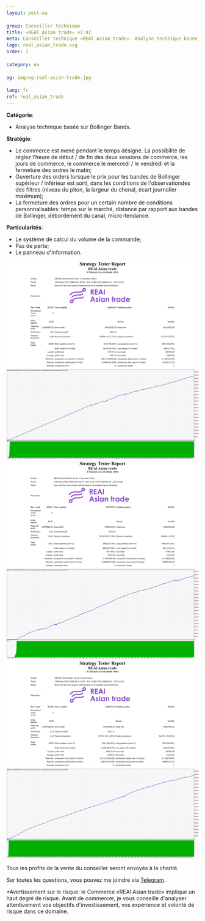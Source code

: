```yaml
---
layout: post-ea

group: Conseiller technique
title: «REAl Asian trade» v2.92
meta: Conseiller technique «REAl Asian trade». Analyse technique basée sur Bollinger Bands. Tous les profits de la vente du conseiller seront envoyés à la charité.
logo: real_asian_trade.svg
order: 1

category: ea

og: img/og-real-asian-trade.jpg

lang: fr
ref: real_asian_trade
---
```


**Catégorie**:
  - Analyse technique basée sur Bollinger Bands.

**Stratégie**:
  - Le commerce est mené pendant le temps désigné. La possibilité de réglez l’heure de début / de fin des deux sessions  de commerce, les jours de commerce, le commerce le mercredi / le vendredi et la fermeture  des ordres le matin;
  - Ouverture des orders lorsque le prix pour les bandes de Bollinger supérieur / inférieur est sorti, dans les conditions de l'observationdes des filtres (niveau du piton, la largeur du chenal, écart journalier maximum);
  - La fermeture des ordres pour un certain nombre de conditions personnalisables: temps sur le marché, distance par rapport aux bandes de Bollinger, débordement du canal, micro-tendance.

**Particularités**:
  - Le système de calcul du volume de la commande;
  - Pas de perte;
  - Le panneau d'information.

<a data-fancybox="gallery" href="/img/ea/en/GBPAUD_Strategy_Tester_Report_REAl_Asian_trade_(ENG).png"><img src="/img/ea/en/GBPAUD_Strategy_Tester_Report_REAl_Asian_trade_(ENG).png" alt=""></a>
<a data-fancybox="gallery" href="/img/ea/en/GBPAUD_Strategy_Tester_Report_Graph_REAl_Asian_trade_(ENG).png"><img src="/img/ea/en/GBPAUD_Strategy_Tester_Report_Graph_REAl_Asian_trade_(ENG).png" alt=""></a>
<a data-fancybox="gallery" href="/img/ea/en/GBPCAD_Strategy_Tester_Report_REAl_Asian_trade_(ENG).png"><img src="/img/ea/en/GBPCAD_Strategy_Tester_Report_REAl_Asian_trade_(ENG).png" alt=""></a>
<a data-fancybox="gallery" href="/img/ea/en/GBPCAD_Strategy_Tester_Report_Graph_REAl_Asian_trade_(ENG).png"><img src="/img/ea/en/GBPCAD_Strategy_Tester_Report_Graph_REAl_Asian_trade_(ENG).png" alt=""></a>
<a data-fancybox="gallery" href="/img/ea/en/GBPCHF_Strategy_Tester_Report_REAl_Asian_trade_(ENG).png"><img src="/img/ea/en/GBPCHF_Strategy_Tester_Report_REAl_Asian_trade_(ENG).png" alt=""></a>
<a data-fancybox="gallery" href="/img/ea/en/GBPCHF_Strategy_Tester_Report_Graph_REAl_Asian_trade_(ENG).png"><img src="/img/ea/en/GBPCHF_Strategy_Tester_Report_Graph_REAl_Asian_trade_(ENG).png" alt=""></a>

Tous les profits de la vente du conseiller seront envoyés à la charité.

Sur toutes les questions, vous pouvez me joindre via <a href="https://t.me/chutkoy" target="_blank">Telegram</a>.

*Avertissement sur le risque: le Commerce «REAl Asian trade» implique un haut degré de risque. Avant de commercer, je vous conseille d'analyser attentivement vos objectifs d'investissement, vos expérience et volonté de risque dans ce domaine.
